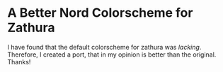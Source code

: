 # A Better Nord Colorscheme for Zathura
I have found that the default colorscheme for zathura was
*lacking*. Therefore, I created a port, that in my opinion is
better than the original.
Thanks!
